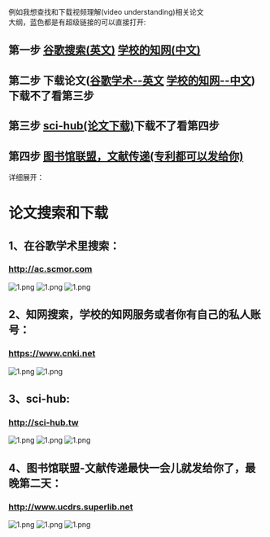 例如我想查找和下载视频理解(video understanding)相关论文   
大纲，蓝色都是有超级链接的可以直接打开:
## 第一步 [谷歌搜索(英文)](http://ac.scmor.com/) [学校的知网(中文)](https://www.cnki.net/)
## 第二步 下载论文([谷歌学术--英文](http://ac.scmor.com/) [学校的知网--中文](https://www.cnki.net/))下载不了看第三步
## 第三步 [sci-hub(论文下载)](http://sci-hub.tw/)下载不了看第四步
## 第四步 [图书馆联盟，文献传递(专利都可以发给你)](http://www.ucdrs.superlib.net/)
详细展开：
# 论文搜索和下载
## 1、在谷歌学术里搜索：
### http://ac.scmor.com
![1.png](picture/1.png)
![1.png](picture/2.png)
![1.png](picture/3.png)
## 2、知网搜索，学校的知网服务或者你有自己的私人账号：
### https://www.cnki.net
![1.png](picture/4.png)
![1.png](picture/5.png)
## 3、sci-hub:
### http://sci-hub.tw
![1.png](picture/6.png)
![1.png](picture/7.png)
![1.png](picture/8.png)
## 4、图书馆联盟-文献传递最快一会儿就发给你了，最晚第二天：
### http://www.ucdrs.superlib.net
![1.png](picture/9.png)
![1.png](picture/10.png)
![1.png](picture/11.png)
